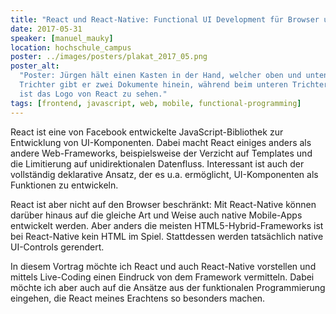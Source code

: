 ```yaml
---
title: "React und React-Native: Functional UI Development für Browser und mobile Endgeräte"
date: 2017-05-31
speaker: [manuel_mauky]
location: hochschule_campus
poster: ../images/posters/plakat_2017_05.png
poster_alt:
  "Poster: Jürgen hält einen Kasten in der Hand, welcher oben und unten Trichter-Öffnungen besitzt. In den oberen
  Trichter gibt er zwei Dokumente hinein, während beim unteren Trichter das Bild einer Webseite herausfällt. Auf der Box
  ist das Logo von React zu sehen."
tags: [frontend, javascript, web, mobile, functional-programming]
---
```


React ist eine von Facebook entwickelte JavaScript-Bibliothek zur Entwicklung von UI-Komponenten. Dabei macht React
einiges anders als andere Web-Frameworks, beispielsweise der Verzicht auf Templates und die Limitierung auf
unidirektionalen Datenfluss. Interessant ist auch der vollständig deklarative Ansatz, der es u.a. ermöglicht,
UI-Komponenten als Funktionen zu entwickeln.

React ist aber nicht auf den Browser beschränkt: Mit React-Native können darüber hinaus auf die gleiche Art und Weise
auch native Mobile-Apps entwickelt werden. Aber anders die meisten HTML5-Hybrid-Frameworks ist bei React-Native kein
HTML im Spiel. Stattdessen werden tatsächlich native UI-Controls gerendert.

In diesem Vortrag möchte ich React und auch React-Native vorstellen und mittels Live-Coding einen Eindruck von dem
Framework vermitteln. Dabei möchte ich aber auch auf die Ansätze aus der funktionalen Programmierung eingehen, die React
meines Erachtens so besonders machen.
